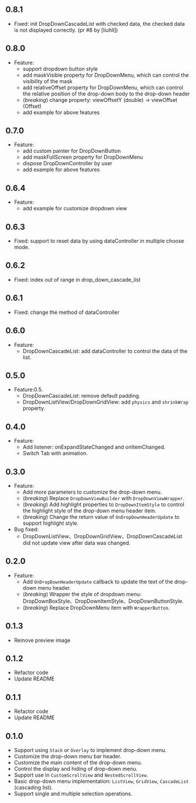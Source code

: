 ## 0.8.1
* Fixed: init DropDownCascadeList with checked data, the checked data is not displayed correctly. (pr #8 by [liuhll])

## 0.8.0
* Feature:
  + support dropdown button style
  + add maskVisible property for DropDownMenu, which can control the visibility of the mask
  + add relativeOffset property for DropDownMenu, which can control the relative position of the drop-down body to the drop-down header
  + (*breaking*) change property: viewOffsetY (double) -> viewOffset (Offset)
  + add example for above features
  
## 0.7.0
* Feature:
  + add custom painter for DropDownButton
  + add maskFullScreen property for DropDownMenu
  + dispose DropDownController by user
  + add example for above features

## 0.6.4
* Feature:
  + add example for customize dropdown view

## 0.6.3
* Fixed: support to reset data by using dataController in multiple choose mode.

## 0.6.2
* Fixed: index out of range in drop_down_cascade_list

## 0.6.1
* Fixed: change the method of dataController

## 0.6.0
* Feature:
  + DropDownCascadeList: add dataController to control the data of the list.

## 0.5.0
* Feature:0.5.
  + DropDownCascadeList: remove default padding.
  + DropDownListView/DropDownGridView: add `physics` and `shrinkWrap` property.

## 0.4.0
* Feature:
  + Add listener: onExpandStateChanged and onItemChanged.
  + Switch Tab with animation.

## 0.3.0
* Feature:
  + Add more parameters to customize the drop-down menu.
  + (*breaking*) Replace `DropDownViewBuilder` with `DropDownViewWrapper`.
  + (*breaking*) Add highlight properties to `DropDownItemStyle` to control the highlight style of the drop-down menu header item.
  + (*breaking*) Change the return value of `OnDropDownHeaderUpdate` to support highlight style.
* Bug fixed:
  + DropDownListView、DropDownGridView、DropDownCascadeList did not update view after data was changed.

## 0.2.0
* Feature:
    + Add `OnDropDownHeaderUpdate` callback to update the text of the drop-down menu header.
    + (*breaking*) Wrapper the style of dropdown menu: DropDownBoxStyle、DropDownItemStyle、DropDownButtonStyle.
    + (*breaking*) Replace DropDownMenu item with `WrapperButton`.

## 0.1.3
* Remove preview image

## 0.1.2
* Refactor code
* Update README

## 0.1.1
* Refactor code
* Update README

## 0.1.0

* Support using `Stack` or `Overlay` to implement drop-down menu.
* Customize the drop-down menu bar header.
* Customize the main content of the drop-down menu.
* Control the display and hiding of drop-down menu.
* Support use in `CustomScrollView` and `NestedScrollView`.
* Basic drop-down menu implementation: `ListView`, `GridView`, `CascadeList` (cascading list).
* Support single and multiple selection operations.